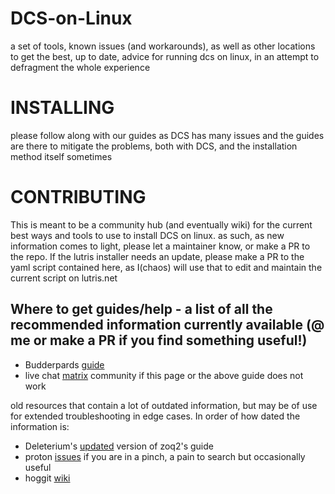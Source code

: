 # DCS-on-Linux
a set of tools, known issues (and workarounds), as well as other locations to get the best, up to date, advice for running dcs on linux, in an attempt to defragment the whole experience

# INSTALLING
please follow along with our guides as DCS has many issues and the guides are there to mitigate the problems, both with DCS, and the installation method itself sometimes

# CONTRIBUTING
This is meant to be a community hub (and eventually wiki) for the current best ways and tools to use to install DCS on linux. as such, as new information comes to light, please let a maintainer know, or make a PR to the repo. If the lutris installer needs an update, please make a PR to the yaml script contained here, as I(chaos) will use that to edit and maintain the current script on lutris.net



## Where to get guides/help - a list of all the recommended information currently available (@ me or make a PR if you find something useful!)
- Budderpards [guide](https://github.com/budderpard/DCS_Standalone_on_linux/tree/master?tab=readme-ov-file)
- live chat [matrix](https://matrix.to/#/#dcs-on-linux:matrix.org) community if this page or the above guide does not work

old resources that contain a lot of outdated information, but may be of use for extended troubleshooting in edge cases. In order of how dated the information is:
- Deleterium's [updated](https://github.com/deleterium/dcs_on_linux) version of zoq2's guide
- proton [issues](https://github.com/ValveSoftware/Proton/issues/1722) if you are in a pinch, a pain to search but occasionally useful
- hoggit [wiki](https://wiki.hoggitworld.com/view/DCS_on_linux)
